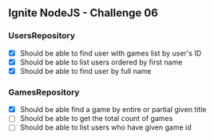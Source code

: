 ## Ignite NodeJS - Challenge 06

### UsersRepository
- [x] Should be able to find user with games list by user's ID
- [x] Should be able to list users ordered by first name
- [x] Should be able to find user by full name

### GamesRepository
- [x] Should be able find a game by entire or partial given title
- [ ] Should be able to get the total count of games
- [ ] Should be able to list users who have given game id